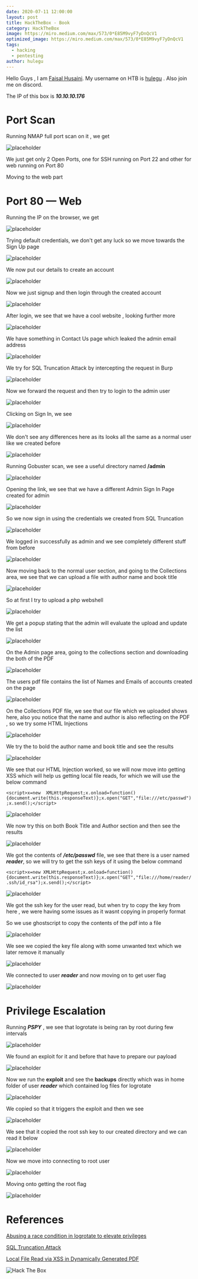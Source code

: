 ```yaml
---
date: 2020-07-11 12:00:00
layout: post
title: HackTheBox - Book
category: HackTheBox
image: https://miro.medium.com/max/573/0*E85M9vyF7yDnQcV1
optimized_image: https://miro.medium.com/max/573/0*E85M9vyF7yDnQcV1
tags:
  - hacking
  - pentesting
author: hulegu
---
```


Hello Guys , I am <a href="https://twitter.com/_kNgF">Faisal Husaini</a>. My username on HTB is <a href="https://www.hackthebox.eu/home/users/profile/7404">hulegu</a> . Also join me on discord.

The IP of this box is ***10.10.10.176***

# Port Scan

Running NMAP full port scan on it , we get

![placeholder](https://miro.medium.com/max/810/1*ksVZKW4yokd-BrY7g4NBTw.png "Large example image")

We just get only 2 Open Ports, one for SSH running on Port 22 and other for web running on Port 80

Moving to the web part

# Port 80 — Web

Running the IP on the browser, we get

![placeholder](https://miro.medium.com/max/573/1*hDThyt_Kczm30gTW7SteKQ.png "Large example image")

Trying default credentials, we don't get any luck so we move towards the Sign Up page

![placeholder](https://miro.medium.com/max/573/1*GlLPBSADR8baORtGCP8mmA.png "Large example image")

We now put our details to create an account

![placeholder](https://miro.medium.com/max/573/1*hfGv4evVs17kjSqSVuHvTQ.png "Large example image")

Now we just signup and then login through the created account

![placeholder](https://miro.medium.com/max/810/1*GA5qFj8Zd42J3t5E5CaQKw.png "Large example image")

After login, we see that we have a cool website , looking further more

![placeholder](https://miro.medium.com/max/573/1*w-mXUsY35NDcTe-06-TCpA.png "Large example image")

We have something in Contact Us page which leaked the admin email address

![placeholder](https://miro.medium.com/max/573/1*SqdbDB4U3opGVrZXPDK_CQ.png "Large example image")

We try for SQL Truncation Attack by intercepting the request in Burp

![placeholder](https://miro.medium.com/max/810/1*oR_UFAmbv9ChusZj9AXxSg.png "Large example image")

Now we forward the request and then try to login to the admin user

![placeholder](https://miro.medium.com/max/573/1*fnHsjg-X4z-A15lA62nLgg.png "Large example image")

Clicking on Sign In, we see

![placeholder](https://miro.medium.com/max/810/1*qGwmcroZkR9rFIhUrwugkQ.png "Large example image")

We don't see any differences here as its looks all the same as a normal user like we created before

![placeholder](https://miro.medium.com/max/810/1*WuYUosW7SrQJLD7WCQrqqQ.png "Large example image")

Running Gobuster scan, we see a useful directory named **/admin**

![placeholder](https://miro.medium.com/max/810/1*lu6l0OF9xbgotCaeablPGQ.png "Large example image")

Opening the link, we see that we have a different Admin Sign In Page created for admin

![placeholder](https://miro.medium.com/max/573/1*GubQcdOYTZZxnky_-FujVQ.png "Large example image")

So we now sign in using the credentials we created from SQL Truncation

![placeholder](https://miro.medium.com/max/810/1*oicWnOHicYpe99E9aNBREA.png "Large example image")

We logged in successfully as admin and we see completely different stuff from before

![placeholder](https://miro.medium.com/max/810/1*_g1LQTWVAcJ8s32BQULh8Q.png "Large example image")

Now moving back to the normal user section, and going to the Collections area, we see that we can upload a file with author name and book title

![placeholder](https://miro.medium.com/max/573/1*QBZU65aTu-ZmHM8jp7pKUA.png "Large example image")

So at first I try to upload a php webshell

![placeholder](https://miro.medium.com/max/477/1*4FWWctaEaXkaN90iiZSiBQ.png "Large example image")

We get a popup stating that the admin will evaluate the upload and update the list

![placeholder](https://miro.medium.com/max/810/1*MzmlqW5AVAXlDeoSoq7DYw.png "Large example image")

On the Admin page area, going to the collections section and downloading the both of the PDF

![placeholder](https://miro.medium.com/max/573/1*2x0UeHsziBsYLVqF9_jNWg.png "Large example image")

The users pdf file contains the list of Names and Emails of accounts created on the page

![placeholder](https://miro.medium.com/max/573/1*toChLCtGKSlm3uvbmO47BA.png "Large example image")

On the Collections PDF file, we see that our file which we uploaded shows here, also you notice that the name and author is also reflecting on the PDF , so we try some HTML Injections

![placeholder](https://miro.medium.com/max/573/1*Ub_H124_OMfxF2a2z3MntA.png "Large example image")

We try the to bold the author name and book title and see the results

![placeholder](https://miro.medium.com/max/573/1*oUfWRxFLxAxTXJiVoXEHZQ.png "Large example image")

We see that our HTML Injection worked, so we will now move into getting XSS which will help us getting local file reads, for which we will use the below command

```<script>x=new  XMLHttpRequest;x.onload=function(){document.write(this.responseText)};x.open("GET","file:///etc/passwd");x.send();</script>```

![placeholder](https://miro.medium.com/max/573/1*a-qmcT5oChQUWx2JlXWNLw.png "Large example image")

We now try this on both Book Title and Author section and then see the results

![placeholder](https://miro.medium.com/max/573/1*ZZX2komn6crnT9oPVi6OKA.png "Large example image")

We got the contents of ***/etc/passwd*** file, we see that there is a user named ***reader***, so we will try to get the ssh keys of it using the below command

```<script>x=new XMLHttpRequest;x.onload=function(){document.write(this.responseText)};x.open("GET","file:///home/reader/.ssh/id_rsa");x.send();</script>```

![placeholder](https://miro.medium.com/max/573/1*fe0wpv4J5F4XU1TnqpRK9w.png "Large example image")

We got the ssh key for the user read, but when try to copy the key from here , we were having some issues as it wasnt copying in properly format

So we use ghostscript to copy the contents of the pdf into a file

![placeholder](https://miro.medium.com/max/573/1*ywX1gBw084nhDJGISiM6Mw.png "Large example image")

We see we copied the key file along with some unwanted text which we later remove it manually

![placeholder](https://miro.medium.com/max/573/1*x99cTzdBtIiNRA-T1gK6SQ.png "Large example image")

We connected to user ***reader*** and now moving on to get user flag

![placeholder](https://miro.medium.com/max/247/1*8Lc_vb8ob9BLcc5defoWng.png "Large example image")

# Privilege Escalation

Running ***PSPY*** , we see that logrotate is being ran by root during few intervals

![placeholder](https://miro.medium.com/max/573/1*63R_9n0U46ojZP0YMH2hdA.png "Large example image")

We found an exploit for it and before that have to prepare our payload

![placeholder](https://miro.medium.com/max/573/1*MiP35qXB5ptxteFhJk5cLA.png "Large example image")

Now we run the **exploit** and see the **backups** directly which was in home folder of user ***reader*** which contained log files for logrotate

![placeholder](https://miro.medium.com/max/457/1*yeW56cDR-Eg8kpNKo2Srww.png "Large example image")

We copied so that it triggers the exploit and then we see

![placeholder](https://miro.medium.com/max/573/1*KXs0qJT6OJXMQF-ijLeNEg.png "Large example image")

We see that it copied the root ssh key to our created directory and we can read it below

![placeholder](https://miro.medium.com/max/573/1*a8nAgOz3hmI19o671jiEjw.png "Large example image")

Now we move into connecting to root user

![placeholder](https://miro.medium.com/max/573/1*6sxHAv4GR4185pDbKjrZ6g.png "Large example image")

Moving onto getting the root flag

![placeholder](https://miro.medium.com/max/573/1*79mb9GcNdt6QMuvg_Pv1uQ.png "Large example image")

# References

<a href="https://tech.feedyourhead.at/content/abusing-a-race-condition-in-logrotate-to-elevate-privileges">Abusing a race condition in logrotate to elevate privileges</a>

<a href="https://resources.infosecinstitute.com/sql-truncation-attack/"> SQL Truncation Attack</a>

<a href="https://www.noob.ninja/2017/11/local-file-read-via-xss-in-dynamically.html?m=1">Local File Read via XSS in Dynamically Generated PDF </a>


<img src="http://www.hackthebox.eu/badge/image/7404" alt="Hack The Box"> 
